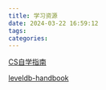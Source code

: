 ```yaml
---
title: 学习资源
date: 2024-03-22 16:59:12
tags:
categories:
---
```


[CS自学指南](https://csdiy.wiki/)

[leveldb-handbook](https://leveldb-handbook.readthedocs.io/zh/latest/)

<!-- more -->
